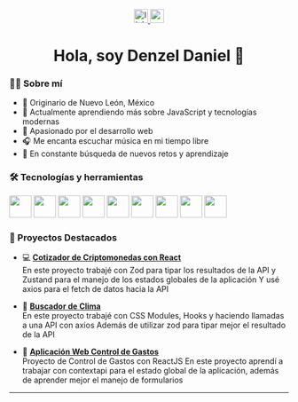 <div align="center">
  <img/>
</div>

<div align="center">
  <a href="https://www.linkedin.com/in/denzelrdz/">
    <img src="https://img.shields.io/static/v1?message=LinkedIn&logo=linkedin&label=&color=0077B5&logoColor=white&labelColor=&style=for-the-badge" height="25" alt="linkedin logo" />
  </a>
  <a href="mailto:danielrdz.ddro@gmail.com">
    <img src="https://img.shields.io/static/v1?message=Gmail&logo=gmail&label=&color=D14836&logoColor=white&labelColor=&style=for-the-badge" height="25" alt="gmail logo" />
  </a>
</div>

<h1 align="center">Hola, soy Denzel Daniel 👋</h1>

### 👨‍💻 Sobre mí

- 📍 Originario de Nuevo León, México  
- 🧠 Actualmente aprendiendo más sobre JavaScript y tecnologías modernas  
- 💼 Apasionado por el desarrollo web  
- 🎧 Me encanta escuchar música en mi tiempo libre  
- 🚀 En constante búsqueda de nuevos retos y aprendizaje

### 🛠 Tecnologías y herramientas

<div align="left">
  <img src="https://cdn.jsdelivr.net/gh/devicons/devicon/icons/html5/html5-original.svg" height="40" />
  <img src="https://cdn.jsdelivr.net/gh/devicons/devicon/icons/css3/css3-original.svg" height="40" />
  <img src="https://cdn.jsdelivr.net/gh/devicons/devicon/icons/javascript/javascript-original.svg" height="40" />
  <img src="https://cdn.jsdelivr.net/gh/devicons/devicon/icons/typescript/typescript-original.svg" height="40" />
  <img src="https://cdn.jsdelivr.net/gh/devicons/devicon/icons/react/react-original.svg" height="40" />
  <img src="https://cdn.jsdelivr.net/gh/devicons/devicon/icons/flutter/flutter-original.svg" height="40" />
  <img src="https://cdn.jsdelivr.net/gh/devicons/devicon/icons/python/python-original.svg" height="40" />
  <img src="https://cdn.jsdelivr.net/gh/devicons/devicon/icons/git/git-original.svg" height="40" />
  <img src="https://cdn.jsdelivr.net/gh/devicons/devicon/icons/csharp/csharp-original.svg" height="40" />
</div>

### 📌 Proyectos Destacados

- 💻 **[Cotizador de Criptomonedas con React](https://github.com/DenzelRdz/cripto-reactjs)**  
  En este proyecto trabajé con Zod para tipar los resultados de la API y Zustand para el manejo de los estados globales de la aplicación
  Y usé axios para el fetch de datos hacia la API

- 📱 **[Buscador de Clima](https://github.com/DenzelRdz/clima-react-ts)**  
  En este proyecto trabajé con CSS Modules, Hooks y haciendo llamadas a una API con axios
  Además de utilizar zod para tipar mejor el resultado de la API

- 🧠 **[Aplicación Web Control de Gastos](https://github.com/DenzelRdz/control-gastos-contextapi)**  
  Proyecto de Control de Gastos con ReactJS
En este proyecto aprendí a trabajar con contextapi para el estado global de la aplicación, además de aprender mejor el manejo de formularios


---

